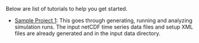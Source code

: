 Below are list of tutorials to help you get started. 

* [Sample Project 1](Project-Tutorials-SampleProject1): This goes through generating, running and analyzing simulation runs. The input netCDF time series data files and setup XML files are already generated and in the input data directory. 
